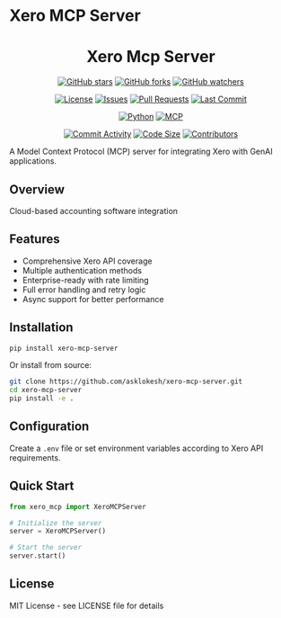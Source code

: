 # Xero MCP Server

<div align="center">

# Xero Mcp Server

[![GitHub stars](https://img.shields.io/github/stars/LokiMCPUniverse/xero-mcp-server?style=social)](https://github.com/LokiMCPUniverse/xero-mcp-server/stargazers)
[![GitHub forks](https://img.shields.io/github/forks/LokiMCPUniverse/xero-mcp-server?style=social)](https://github.com/LokiMCPUniverse/xero-mcp-server/network)
[![GitHub watchers](https://img.shields.io/github/watchers/LokiMCPUniverse/xero-mcp-server?style=social)](https://github.com/LokiMCPUniverse/xero-mcp-server/watchers)

[![License](https://img.shields.io/github/license/LokiMCPUniverse/xero-mcp-server?style=for-the-badge)](https://github.com/LokiMCPUniverse/xero-mcp-server/blob/main/LICENSE)
[![Issues](https://img.shields.io/github/issues/LokiMCPUniverse/xero-mcp-server?style=for-the-badge)](https://github.com/LokiMCPUniverse/xero-mcp-server/issues)
[![Pull Requests](https://img.shields.io/github/issues-pr/LokiMCPUniverse/xero-mcp-server?style=for-the-badge)](https://github.com/LokiMCPUniverse/xero-mcp-server/pulls)
[![Last Commit](https://img.shields.io/github/last-commit/LokiMCPUniverse/xero-mcp-server?style=for-the-badge)](https://github.com/LokiMCPUniverse/xero-mcp-server/commits)

[![Python](https://img.shields.io/badge/Python-3776AB?style=for-the-badge&logo=python&logoColor=white)](https://python.org)
[![MCP](https://img.shields.io/badge/Model_Context_Protocol-DC143C?style=for-the-badge)](https://modelcontextprotocol.io)

[![Commit Activity](https://img.shields.io/github/commit-activity/m/LokiMCPUniverse/xero-mcp-server?style=flat-square)](https://github.com/LokiMCPUniverse/xero-mcp-server/pulse)
[![Code Size](https://img.shields.io/github/languages/code-size/LokiMCPUniverse/xero-mcp-server?style=flat-square)](https://github.com/LokiMCPUniverse/xero-mcp-server)
[![Contributors](https://img.shields.io/github/contributors/LokiMCPUniverse/xero-mcp-server?style=flat-square)](https://github.com/LokiMCPUniverse/xero-mcp-server/graphs/contributors)

</div>

A Model Context Protocol (MCP) server for integrating Xero with GenAI applications.

## Overview

Cloud-based accounting software integration

## Features

- Comprehensive Xero API coverage
- Multiple authentication methods
- Enterprise-ready with rate limiting
- Full error handling and retry logic
- Async support for better performance

## Installation

```bash
pip install xero-mcp-server
```

Or install from source:

```bash
git clone https://github.com/asklokesh/xero-mcp-server.git
cd xero-mcp-server
pip install -e .
```

## Configuration

Create a `.env` file or set environment variables according to Xero API requirements.

## Quick Start

```python
from xero_mcp import XeroMCPServer

# Initialize the server
server = XeroMCPServer()

# Start the server
server.start()
```

## License

MIT License - see LICENSE file for details

